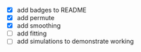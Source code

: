 - [x] add badges to README
- [x] add permute
- [x] add smoothing
- [ ] add fitting
- [ ] add simulations to demonstrate working
